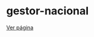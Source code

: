 # gestor-nacional


[Ver página](https://forsoft-academy-full-stack.github.io/gestor-nacional/layout/index-gestor.html)
